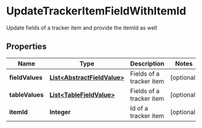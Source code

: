 

# UpdateTrackerItemFieldWithItemId

Update fields of a tracker item and provide the itemId as well
## Properties

Name | Type | Description | Notes
------------ | ------------- | ------------- | -------------
**fieldValues** | [**List&lt;AbstractFieldValue&gt;**](AbstractFieldValue.md) | Fields of a tracker item |  [optional]
**tableValues** | [**List&lt;TableFieldValue&gt;**](TableFieldValue.md) | Fields of a tracker item |  [optional]
**itemId** | **Integer** | Id of a tracker item |  [optional]



